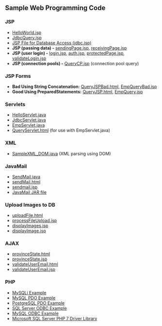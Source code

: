 ## Sample Web Programming Code

### JSP
- [HelloWorld.jsp](jsp/HelloWorld.jsp)
- [JdbcQuery.jsp](jsp/JdbcQuery.jsp)
- [JSP File for Database Access (jdbc.jsp)](jsp/jdbc.jsp)
- **JSP (passing data) -** [sendingPage.jsp](jsp/sendingPage.jsp), [receivingPage.jsp](jsp/receivingPage.jsp)
- **JSP (user login) -** [login.jsp](jsp/login.jsp), [auth.jsp](jsp/auth.jsp), [protectedPage.jsp](jsp/protectedPage.jsp), [validateLogin.jsp](jsp/validateLogin.jsp)
- **JSP (connection pools) -** [QueryCP.jsp](jsp/QueryCP.jsp) (connection pool query)

### JSP Forms
- **Bad Using String Concatenation:** [QueryJSPBad.html](jsp/QueryJSPBad.html), [EmpQueryBad.jsp](jsp/EmpQueryBad.jsp)
- **Good Using PreparedStatements:** [QueryJSP.html](jsp/QueryJSP.html), [EmpQuery.jsp](jsp/EmpQuery.jsp)

### Servlets
- [HelloServlet.java](servlet/HelloServlet.java)
- [JdbcServlet.java](servlet/JdbcServlet.java)
- [EmpServlet.java](servlet/EmpServlet.java)
- [QueryServlet.html](servlet/QueryServlet.html) (for use with EmpServlet.java)

### XML
- [SampleXML_DOM.java](xml/SampleXML_DOM.java) (XML parsing using DOM)

### JavaMail
- [SendMail.java](jsp/sendmail/SendMail.java)
- [sendMail.html](jsp/sendmail/sendMail.html)
- [sendmail.jsp](jsp/sendmail/sendmail.jsp)
- [JavaMail JAR file](jsp/sendmail/javax.mail.jar)

### Upload Images to DB
- [uploadFile.html](jsp/upload/uploadFile.html)
- [processFileUpload.jsp](jsp/upload/processFileUpload.jsp)
- [displayImages.jsp](jsp/upload/displayImages.jsp)
- [displayImage.jsp](jsp/upload/displayImage.jsp)

### AJAX
- [provinceState.html](ajax/provinceState.html)
- [provinceState.jsp](ajax/provinceState.jsp)
- [validateUserEmail.html](ajax/validateUserEmail.html)
- [validateUserEmail.jsp](ajax/validateUserEmail.jsp)

### PHP
- [MySQLi Example](php/dbtest_mysqli.php)
- [MySQL PDO Example](php/mysql_pdo.php)
- [PostgreSQL PDO Example](php/postgres_pdo.php)
- [SQL Server ODBC Example](php/ss_odbc.php)
- [MySQL ODBC Example](php/mysql_odbc.php)
- [Microsoft SQL Server PHP 7 Driver Library](https://github.com/Microsoft/msphpsql/)


